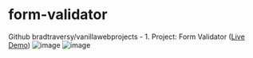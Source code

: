 # form-validator
Github bradtraversy/vanillawebprojects - 1. Project: Form Validator ([Live Demo](https://ibrahim-yildirim.github.io/form-validator/))
![image](https://user-images.githubusercontent.com/105647206/217874267-e3013e35-a3fa-487c-aa44-381ede277dbd.png)
![image](https://user-images.githubusercontent.com/105647206/217874439-8cc79a6d-f817-446e-a264-bf3497d4f107.png)
